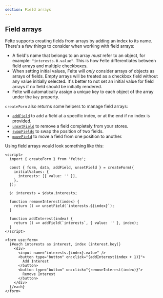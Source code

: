 ```yaml
---
section: Field arrays
---
```


## Field arrays

Felte supports creating fields from arrays by adding an index to its name. There's a few things to consider when working with field arrays:

* A field's name that belongs to an array _must_ refer to an object, for example: `"interests.0.value"`. This is how Felte differentiates between field arrays and multiple checkboxes.
* When setting initial values, Felte will _only_ consider arrays of objects as arrays of fields. Empty arrays will be treated as a checkbox field without any value initially selected. It's better to not set an initial value for field arrays if no field should be initially rendered.
* Felte will automatically assign a unique key to each object of the array under the `key` property.

`createForm` also returns some helpers to manage field arrays:

* [`addField`](/docs/svelte/helper-functions#addfield) to add a field at a specific index, or at the end if no index is provided.
* [`unsetField`](/docs/svelte/helper-functions#unsetfield) to remove a field completely from your stores.
* [`swapFields`](/docs/svelte/helper-functions#swapfields) to swap the position of two fields.
* [`moveField`](/docs/svelte/helper-functions#movefield) to move a field from one position to another.

Using field arrays would look something like this:

```svelte
<script>
  import { createForm } from 'felte';

  const { form, data, addField, unsetField } = createForm({
    initialValues: {
      interests: [{ value: '' }],
    },
  });

  $: interests = $data.interests;

  function removeInterest(index) {
    return () => unsetField(`interests.${index}`);
  }

  function addInterest(index) {
    return () => addField(`interests`, { value: '' }, index);
  }
</script>

<form use:form>
  {#each interests as interest, index (interest.key)}
    <div>
      <input name="interests.{index}.value" />
      <button type="button" on:click="{addInterest(index + 1)}">
        Add Interest
      </button>
      <button type="button" on:click="{removeInterest(index)}">
        Remove Interest
      </button>
    </div>
  {/each}
</form>
```
